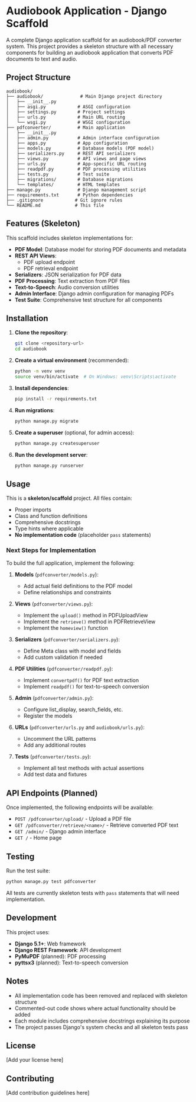 # Audiobook Application - Django Scaffold

A complete Django application scaffold for an audiobook/PDF converter system. This project provides a skeleton structure with all necessary components for building an audiobook application that converts PDF documents to text and audio.

## Project Structure

```
audiobook/
├── audiobook/              # Main Django project directory
│   ├── __init__.py
│   ├── asgi.py            # ASGI configuration
│   ├── settings.py        # Project settings
│   ├── urls.py            # Main URL routing
│   └── wsgi.py            # WSGI configuration
├── pdfconverter/          # Main application
│   ├── __init__.py
│   ├── admin.py           # Admin interface configuration
│   ├── apps.py            # App configuration
│   ├── models.py          # Database models (PDF model)
│   ├── serializers.py     # REST API serializers
│   ├── views.py           # API views and page views
│   ├── urls.py            # App-specific URL routing
│   ├── readpdf.py         # PDF processing utilities
│   ├── tests.py           # Test suite
│   ├── migrations/        # Database migrations
│   └── templates/         # HTML templates
├── manage.py              # Django management script
├── requirements.txt       # Python dependencies
├── .gitignore            # Git ignore rules
└── README.md             # This file
```

## Features (Skeleton)

This scaffold includes skeleton implementations for:

- **PDF Model**: Database model for storing PDF documents and metadata
- **REST API Views**: 
  - PDF upload endpoint
  - PDF retrieval endpoint
- **Serializers**: JSON serialization for PDF data
- **PDF Processing**: Text extraction from PDF files
- **Text-to-Speech**: Audio conversion utilities
- **Admin Interface**: Django admin configuration for managing PDFs
- **Test Suite**: Comprehensive test structure for all components

## Installation

1. **Clone the repository**:
   ```bash
   git clone <repository-url>
   cd audiobook
   ```

2. **Create a virtual environment** (recommended):
   ```bash
   python -m venv venv
   source venv/bin/activate  # On Windows: venv\Scripts\activate
   ```

3. **Install dependencies**:
   ```bash
   pip install -r requirements.txt
   ```

4. **Run migrations**:
   ```bash
   python manage.py migrate
   ```

5. **Create a superuser** (optional, for admin access):
   ```bash
   python manage.py createsuperuser
   ```

6. **Run the development server**:
   ```bash
   python manage.py runserver
   ```

## Usage

This is a **skeleton/scaffold** project. All files contain:
- Proper imports
- Class and function definitions
- Comprehensive docstrings
- Type hints where applicable
- **No implementation code** (placeholder `pass` statements)

### Next Steps for Implementation

To build the full application, implement the following:

1. **Models** (`pdfconverter/models.py`):
   - Add actual field definitions to the PDF model
   - Define relationships and constraints

2. **Views** (`pdfconverter/views.py`):
   - Implement the `upload()` method in PDFUploadView
   - Implement the `retrieve()` method in PDFRetrieveView
   - Implement the `homeview()` function

3. **Serializers** (`pdfconverter/serializers.py`):
   - Define Meta class with model and fields
   - Add custom validation if needed

4. **PDF Utilities** (`pdfconverter/readpdf.py`):
   - Implement `convertpdf()` for PDF text extraction
   - Implement `readpdf()` for text-to-speech conversion

5. **Admin** (`pdfconverter/admin.py`):
   - Configure list_display, search_fields, etc.
   - Register the models

6. **URLs** (`pdfconverter/urls.py` and `audiobook/urls.py`):
   - Uncomment the URL patterns
   - Add any additional routes

7. **Tests** (`pdfconverter/tests.py`):
   - Implement all test methods with actual assertions
   - Add test data and fixtures

## API Endpoints (Planned)

Once implemented, the following endpoints will be available:

- `POST /pdfconverter/upload/` - Upload a PDF file
- `GET /pdfconverter/retrieve/<name>/` - Retrieve converted PDF text
- `GET /admin/` - Django admin interface
- `GET /` - Home page

## Testing

Run the test suite:
```bash
python manage.py test pdfconverter
```

All tests are currently skeleton tests with `pass` statements that will need implementation.

## Development

This project uses:
- **Django 5.1+**: Web framework
- **Django REST Framework**: API development
- **PyMuPDF** (planned): PDF processing
- **pyttsx3** (planned): Text-to-speech conversion

## Notes

- All implementation code has been removed and replaced with skeleton structure
- Commented-out code shows where actual functionality should be added
- Each module includes comprehensive docstrings explaining its purpose
- The project passes Django's system checks and all skeleton tests pass

## License

[Add your license here]

## Contributing

[Add contribution guidelines here]
